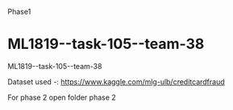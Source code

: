 Phase1

# ML1819--task-105--team-38
ML1819--task-105--team-38

Dataset used -: https://www.kaggle.com/mlg-ulb/creditcardfraud

For phase 2 open folder phase 2
